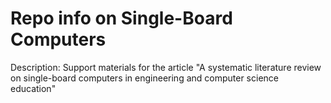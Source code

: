 # Repo info on Single-Board Computers

Description: Support materials for the article "A systematic literature review on single-board computers in engineering and computer science education"
